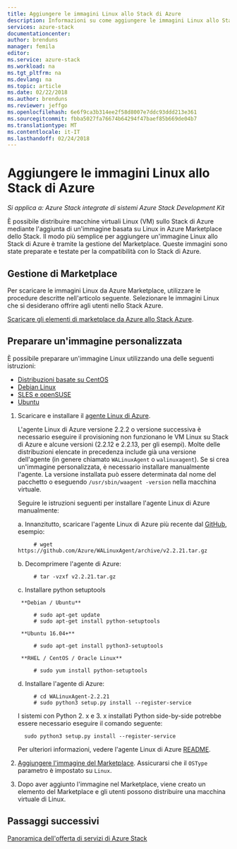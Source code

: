 ```yaml
---
title: Aggiungere le immagini Linux allo Stack di Azure
description: Informazioni su come aggiungere le immagini Linux allo Stack di Azure.
services: azure-stack
documentationcenter: 
author: brenduns
manager: femila
editor: 
ms.service: azure-stack
ms.workload: na
ms.tgt_pltfrm: na
ms.devlang: na
ms.topic: article
ms.date: 02/22/2018
ms.author: brenduns
ms.reviewer: jeffgo
ms.openlocfilehash: 6e6f9ca3b314ee2f58d8007e7ddc93ddd213e361
ms.sourcegitcommit: fbba5027fa76674b64294f47baef85b669de04b7
ms.translationtype: MT
ms.contentlocale: it-IT
ms.lasthandoff: 02/24/2018
---
```

# <a name="add-linux-images-to-azure-stack"></a>Aggiungere le immagini Linux allo Stack di Azure

*Si applica a: Azure Stack integrate di sistemi Azure Stack Development Kit*

È possibile distribuire macchine virtuali Linux (VM) sullo Stack di Azure mediante l'aggiunta di un'immagine basata su Linux in Azure Marketplace dello Stack. Il modo più semplice per aggiungere un'immagine Linux allo Stack di Azure è tramite la gestione del Marketplace. Queste immagini sono state preparate e testate per la compatibilità con lo Stack di Azure.

## <a name="marketplace-management"></a>Gestione di Marketplace

Per scaricare le immagini Linux da Azure Marketplace, utilizzare le procedure descritte nell'articolo seguente. Selezionare le immagini Linux che si desiderano offrire agli utenti nello Stack Azure.

[Scaricare gli elementi di marketplace da Azure allo Stack Azure](azure-stack-download-azure-marketplace-item.md).

## <a name="prepare-your-own-image"></a>Preparare un'immagine personalizzata

È possibile preparare un'immagine Linux utilizzando una delle seguenti istruzioni:

   * [Distribuzioni basate su CentOS](../virtual-machines/linux/create-upload-centos.md?toc=%2fazure%2fvirtual-machines%2flinux%2ftoc.json)
   * [Debian Linux](../virtual-machines/linux/debian-create-upload-vhd.md?toc=%2fazure%2fvirtual-machines%2flinux%2ftoc.json)
   * [SLES e openSUSE](../virtual-machines/linux/suse-create-upload-vhd.md?toc=%2fazure%2fvirtual-machines%2flinux%2ftoc.json)
   * [Ubuntu](../virtual-machines/linux/create-upload-ubuntu.md?toc=%2fazure%2fvirtual-machines%2flinux%2ftoc.json)

1. Scaricare e installare il [agente Linux di Azure](https://github.com/Azure/WALinuxAgent/).

    L'agente Linux di Azure versione 2.2.2 o versione successiva è necessario eseguire il provisioning non funzionano le VM Linux su Stack di Azure e alcune versioni (2.2.12 e 2.2.13, per gli esempi). Molte delle distribuzioni elencate in precedenza include già una versione dell'agente (in genere chiamato `WALinuxAgent` o `walinuxagent`). Se si crea un'immagine personalizzata, è necessario installare manualmente l'agente. La versione installata può essere determinata dal nome del pacchetto o eseguendo `/usr/sbin/waagent -version` nella macchina virtuale.

    Seguire le istruzioni seguenti per installare l'agente Linux di Azure manualmente:

   a. Innanzitutto, scaricare l'agente Linux di Azure più recente dal [GitHub](https://github.com/Azure/WALinuxAgent/releases), esempio:

            # wget https://github.com/Azure/WALinuxAgent/archive/v2.2.21.tar.gz
   b. Decomprimere l'agente di Azure:

            # tar -vzxf v2.2.21.tar.gz
   c. Installare python setuptools

        **Debian / Ubuntu**

            # sudo apt-get update
            # sudo apt-get install python-setuptools

        **Ubuntu 16.04+**

            # sudo apt-get install python3-setuptools

        **RHEL / CentOS / Oracle Linux**

            # sudo yum install python-setuptools
   d. Installare l'agente di Azure:

            # cd WALinuxAgent-2.2.21
            # sudo python3 setup.py install --register-service

     I sistemi con Python 2. x e 3. x installati Python side-by-side potrebbe essere necessario eseguire il comando seguente:

         sudo python3 setup.py install --register-service
     Per ulteriori informazioni, vedere l'agente Linux di Azure [README](https://github.com/Azure/WALinuxAgent/blob/master/README.md).
2. [Aggiungere l'immagine del Marketplace](azure-stack-add-vm-image.md). Assicurarsi che il `OSType` parametro è impostato su `Linux`.
3. Dopo aver aggiunto l'immagine nel Marketplace, viene creato un elemento del Marketplace e gli utenti possono distribuire una macchina virtuale di Linux.

## <a name="next-steps"></a>Passaggi successivi
[Panoramica dell'offerta di servizi di Azure Stack](azure-stack-offer-services-overview.md)
